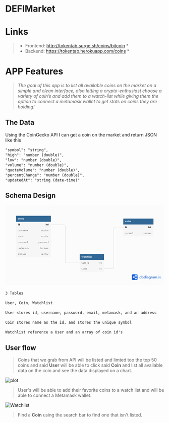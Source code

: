 # DEFIMarket

# Links

> * Frontend: http://tokentab.surge.sh/coins/bitcoin *
> * Backend: https://tokentab.herokuapp.com/coins *

# APP Features
> *The goal of this app is to list all available coins on the market on a simple and clean interface, also letting a crypto-enthusiast choose a variety of coin’s and add them to a watch-list while giving them the option to connect a metamask wallet to get stats on coins they are holding!*

## The Data

Using the CoinGecko API I can get a coin on the market and return JSON like this

    "symbol": "string",
    "high": "number (double)",
    "low": "number (double)",
    "volume": "number (double)",
    "quoteVolume": "number (double)",
    "percentChange": "number (double)",
    "updatedAt": "string (date-time)"

## **Schema Design**

![plot](https://github.com/phoenixtahoe/DEFIMarket/blob/main/Schema.png)

`3 Tables`

`User, Coin, Watchlist `

`User stores id, username, password, email, metamask, and an address`

`Coin stores name as the id, and stores the unique symbol`

`Watchlist reference a User and an array of coin id's`

## User flow
> Coins that we grab from API will be listed and limted too the top 50 coins and said **User** will be able to click said **Coin** and list all available data on the coin and see the data displayed on a chart.

![plot](https://user-images.githubusercontent.com/32720718/172044631-10bc0406-3ec7-411e-9930-d12d3cbf27d2.png)

> User's will be able to add their favorite coins to a watch list and will be able to connect a Metamask wallet.

![Watchlist](https://user-images.githubusercontent.com/32720718/172044667-cc4aad95-42c0-4b93-a064-c696978bfa82.png)

> Find a **Coin** using the search bar to find one that isn't listed.

